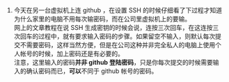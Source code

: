 1. 今天在另一台虚拟机上连 github ，在设置 SSH 的时候仔细看了下过程才知道为什么家里的电脑不用每次输密码，而在公司里虚拟机上的要输。  
网上的文章教程在说 SSH 生成密钥的时候会说，连按三次回车，在这连按三次回车的过程中，就有要求输入密码的步骤。如果留空不输入，则默认每次提交不需要密码，这样当然方便，但是在公司这种并非完全私人的电脑上使用个人帐号的时候，加上密码还是有必要的。  
注意，这里输入的密码**并非 github 登陆密码**，只是你每次提交的时候需要输入的确认密码而已，**可以**不同于 github 帐号的密码。